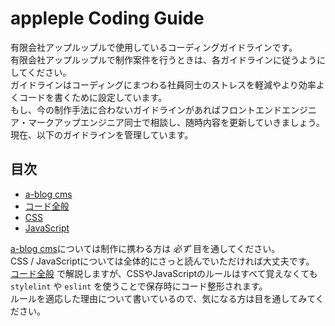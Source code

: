 # appleple Coding Guide

有限会社アップルップルで使用しているコーディングガイドラインです。<br/>
有限会社アップルップルで制作案件を行うときは、各ガイドラインに従うようにしてください。<br/>
ガイドラインはコーディングにまつわる社員同士のストレスを軽減やより効率よくコードを書くために設定しています。<br/>
もし、今の制作手法に合わないガイドラインがあればフロントエンドエンジニア・マークアップエンジニア同士で相談し、随時内容を更新していきましょう。<br/>
現在、以下のガイドラインを管理しています。

## 目次

- [a-blog cms](./a-blogcms.md)
- [コード全般](./general.md)
- [CSS](./css.md)
- [JavaScript](./js.md)

[a-blog cms](./a-blogcms.md)については制作に携わる方は *必ず* 目を通してください。<br/>
CSS / JavaScriptについては全体的にさっと読んでいただければ大丈夫です。<br/>
[コード全般](./general.md) で解説しますが、CSSやJavaScriptのルールはすべて覚えなくても `stylelint` や `eslint` を使うことで保存時にコード整形されます。<br/>
ルールを適応した理由について書いているので、気になる方は目を通してみてください。